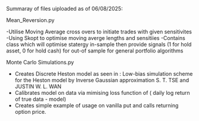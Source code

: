 Summaray of files uiploaded as of 06/08/2025:

Mean_Reversion.py

-Utilise Moving Average cross overs to initiate trades with given sensitivites
-Using Skopt to optimise moving averge lengths and sensitiies
-Contains class which will optimise statergy in-sample then provide signals (1 for hold asset, 0 for hold cash) for out-of sample for general portfolio algorithms

Monte Carlo Simulations.py

- Creates Discrete Heston model as seen in : Low-bias simulation scheme for the Heston model by
 Inverse Gaussian approximation S. T. TSE and JUSTIN W. L. WAN
- Calibrates model on data via mimising loss function of ( daily log return of true data - model)
- Creates simple example of usage on vanilla put and calls returning option price.

  
